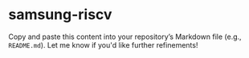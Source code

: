 # samsung-riscv


Copy and paste this content into your repository’s Markdown file (e.g., `README.md`). Let me know if you'd like further refinements!
